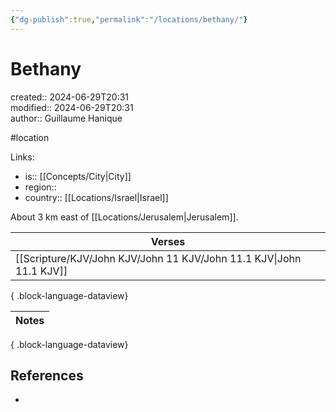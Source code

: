 ```yaml
---
{"dg-publish":true,"permalink":"/locations/bethany/"}
---
```



# Bethany

created:: 2024-06-29T20:31  
modified:: 2024-06-29T20:31  
author:: Guillaume Hanique  

#location

Links:

- is:: [[Concepts/City\|City]]
- region:: 
- country:: [[Locations/Israel\|Israel]]

About 3 km east of [[Locations/Jerusalem\|Jerusalem]].

| Verses                                                                 |
| ---------------------------------------------------------------------- |
| [[Scripture/KJV/John KJV/John 11 KJV/John 11.1 KJV\|John 11.1 KJV]] |

{ .block-language-dataview}

| Notes |
| ----- |

{ .block-language-dataview}

## References

- 
